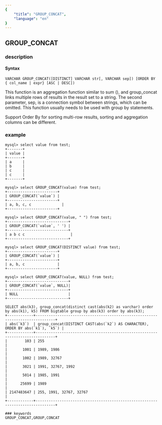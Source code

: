 ```yaml
---
{
    "title": "GROUP_CONCAT",
    "language": "en"
}
---
```


<!-- 
Licensed to the Apache Software Foundation (ASF) under one
or more contributor license agreements.  See the NOTICE file
distributed with this work for additional information
regarding copyright ownership.  The ASF licenses this file
to you under the Apache License, Version 2.0 (the
"License"); you may not use this file except in compliance
with the License.  You may obtain a copy of the License at

  http://www.apache.org/licenses/LICENSE-2.0

Unless required by applicable law or agreed to in writing,
software distributed under the License is distributed on an
"AS IS" BASIS, WITHOUT WARRANTIES OR CONDITIONS OF ANY
KIND, either express or implied.  See the License for the
specific language governing permissions and limitations
under the License.
-->

## GROUP_CONCAT
### description
#### Syntax

`VARCHAR GROUP_CONCAT([DISTINCT] VARCHAR str[, VARCHAR sep]) [ORDER BY { col_name | expr} [ASC | DESC])`


This function is an aggregation function similar to sum (), and group_concat links multiple rows of results in the result set to a string. The second parameter, sep, is a connection symbol between strings, which can be omitted. 
This function usually needs to be used with group by statements.

<version since="1.2"></version>
Support Order By for sorting multi-row results, sorting and aggregation columns can be different.

### example

```
mysql> select value from test;
+-------+
| value |
+-------+
| a     |
| b     |
| c     |
| c     |
+-------+

mysql> select GROUP_CONCAT(value) from test;
+-----------------------+
| GROUP_CONCAT(`value`) |
+-----------------------+
| a, b, c, c              |
+-----------------------+

mysql> select GROUP_CONCAT(value, " ") from test;
+----------------------------+
| GROUP_CONCAT(`value`, ' ') |
+----------------------------+
| a b c c                     |
+----------------------------+

mysql> select GROUP_CONCAT(DISTINCT value) from test;
+-----------------------+
| GROUP_CONCAT(`value`) |
+-----------------------+
| a, b, c               |
+-----------------------+

mysql> select GROUP_CONCAT(value, NULL) from test;
+----------------------------+
| GROUP_CONCAT(`value`, NULL)|
+----------------------------+
| NULL                       |
+----------------------------+

SELECT abs(k3), group_concat(distinct cast(abs(k2) as varchar) order by abs(k1), k5) FROM bigtable group by abs(k3) order by abs(k3);     +------------+-------------------------------------------------------------------------------+
| abs(`k3`)  | group_concat(DISTINCT CAST(abs(`k2`) AS CHARACTER), ORDER BY abs(`k1`), `k5`) |
+------------+-------------------------------------------------------------------------------+
|        103 | 255                                                                           |
|       1001 | 1989, 1986                                                                    |
|       1002 | 1989, 32767                                                                   |
|       3021 | 1991, 32767, 1992                                                             |
|       5014 | 1985, 1991                                                                    |
|      25699 | 1989                                                                          |
| 2147483647 | 255, 1991, 32767, 32767                                                       |
+------------+-------------------------------------------------------------------------------+
```

```
### keywords
GROUP_CONCAT,GROUP,CONCAT
